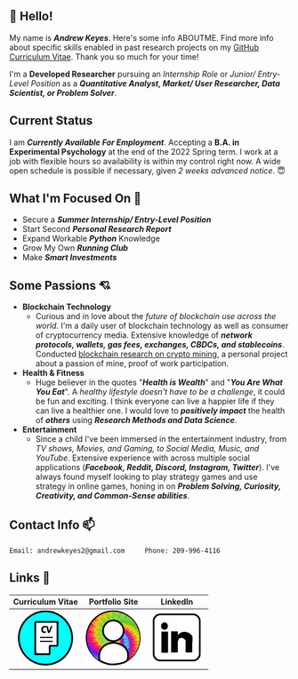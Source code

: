 ## :wave: Hello!
My name is ***Andrew Keyes***. Here's some info ABOUTME. Find more info about specific skills enabled in past research projects on my [GitHub Curriculum Vitae](https://github.com/akeyess/Cirriculum_Vitae). Thank you so much for your time! 

I'm a **Developed Researcher** pursuing an *Internship Role* or *Junior/ Entry-Level Position* as a ***Quantitative Analyst, Market/ User Researcher, Data Scientist, or Problem Solver***. 

## Current Status
I am ***Currently Available For Employment***. Accepting a **B.A. in Experimental Psychology** at the end of the 2022 Spring term. I work at a job with flexible hours so availability is within my control right now. A wide open schedule is possible if necessary, given *2 weeks advanced notice*. :innocent:

## What I'm Focused On :mag_right:

- Secure a ***Summer Internship/ Entry-Level Position***
- Start Second ***Personal Research Report***
- Expand Workable ***Python*** Knowledge 
- Grow My Own ***Running Club***
- Make ***Smart Investments***

## Some Passions :cupid:
   - **Blockchain Technology**
      - Curious and in love about the *future of blockchain use across the world*. I'm a daily user of blockchain technology as well as consumer of cryptocurrency media. Extensive knowledge of ***network protocols, wallets, gas fees, exchanges, CBDCs, and stablecoins***. Conducted [blockchain research on crypto mining](https://github.com/akeyess/Eth_Mining_Research_Report), a personal project about a passion of mine, proof of work participation. 
   - **Health & Fitness**
      - Huge believer in the quotes "***Health is Wealth***" and "***You Are What You Eat***". A *healthy lifestyle doesn't have to be a challenge*, it could be fun and exciting. I think everyone can live a happier life if they can live a healthier one. I would love to ***positively impact*** the health of ***others*** using ***Research Methods and Data Science***.
   - **Entertainment**
      - Since a child I've been immersed in the entertainment industry, from *TV shows, Movies, and Gaming, to Social Media, Music, and YouTube*. Extensive experience with across multiple social applications (***Facebook, Reddit, Discord, Instagram, Twitter***). I've always found myself looking to play strategy games and use strategy in online games, honing in on ***Problem Solving, Curiosity, Creativity, and Common-Sense abilities***.
      
## Contact Info :mailbox:

```
Email: andrewkeyes2@gmail.com     Phone: 209-996-4116
```

## Links 🔗

**Curriculum Vitae**  |          **Portfolio Site**          |  **LinkedIn**
:-------------------------:|:-------------------------:|:-------------------------:
[![CV](https://raw.githubusercontent.com/akeyess/akeyess/main/cv.edit.jpg)](https://github.com/akeyess/Cirriculum_Vitae) | [![Personal Portfolio Site](https://raw.githubusercontent.com/akeyess/akeyess/main/profile.jpg)](https://andrewkeyes2.wixsite.com/andrewkeyes) |  [![Linkedin](https://raw.githubusercontent.com/akeyess/akeyess/main/linkedin.edit.jpg)](https://www.linkedin.com/in/andrew-keyes-3a0091226/)
